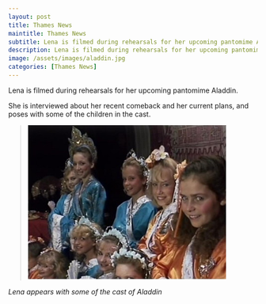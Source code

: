 ```yaml
---
layout: post
title: Thames News
maintitle: Thames News
subtitle: Lena is filmed during rehearsals for her upcoming pantomime Aladdin, she is interviewed about her recent comeback and her current plans
description: Lena is filmed during rehearsals for her upcoming pantomime Aladdin, she is interviewed about her recent comeback and her current plans, and poses with some of the children in the cast.
image: /assets/images/aladdin.jpg
categories: [Thames News]
---
```


Lena is filmed during rehearsals for her upcoming pantomime Aladdin.

She is interviewed about her recent comeback and her current plans, and poses with some of the children in the cast.

> ![](/assets/images/aladdin.jpg)

<cite>Lena appears with some of the cast of Aladdin</cite>

